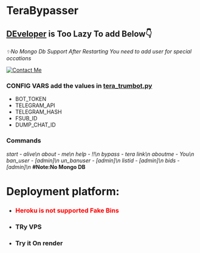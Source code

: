 # TeraBypasser
        
<h2><a href="https://t.me/fligher">DEveloper</a> is Too Lazy To add Below👇</h2>
    
<i>✨No Mongo Db Support After Restarting You need to add user for special occations</i>

<a href="https://t.me/movie_time_botonly"><img src="https://th.bing.com/th/id/OIG4.iV2l1_HaysKkHZXO8DlJ?pid=ImgGn" alt="Contact Me"></a>

<h3>CONFIG VARS add the values in <a href="https://github.com/Xo-xo-Techy/TeraBypasser/blob/ab3856685474044f65738bb279607d6c980b5636/tera_trumbot.py#L21">tera_trumbot.py</a></h3>
<ul>
<li>BOT_TOKEN</li>
<li>TELEGRAM_API</li>
<li>TELEGRAM_HASH</li>
<li>FSUB_ID</li>
<li>DUMP_CHAT_ID</li>
</ul>

<h3>Commands</h3>
<i>
start - alive\n
about - me\n
help - !!\n
bypass - tera link\n
aboutme - You\n
ban_user - [admin]\n
un_banuser - [admin]\n
listid - [admin]\n
bids - [admin]\n
</i>
<b>#Note:No Mongo DB</b>

<h1>Deployment platform:</h1>
<ul>
       <li><h3 style="color:red">Heroku is not supported Fake Bins<h3></li>
        <li><h3>TRy VPS</h3></li>
        <li><h3>Try it On render</h3></li>
</ul>

